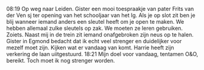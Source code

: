 08:19	Op weg naar Leiden. Gister een mooi toespraakje van pater Frits van der Ven sj ter opening van het schooljaar van het Ig. Als je op slot zit ben je blij wanneer iemand anders een sleutel heeft om je open te maken. We hebben allemaal zulke sleutels op zak. We moeten ze leren gebruiken. Zoiets. Naast mij in de trein zit iemand onafgebroken zijn neus op te halen. Gister in Egmond bedacht dat ik echt veel strenger en duidelijker voor mezelf moet zijn. Kijken wat er vandaag van komt. Harrie heeft zijn verkering de laan uiitgestuurd. 
18:21	Mijn doel voor vandaag, tentamen O&O, bereikt. Toch moet ik nog strenger worden.